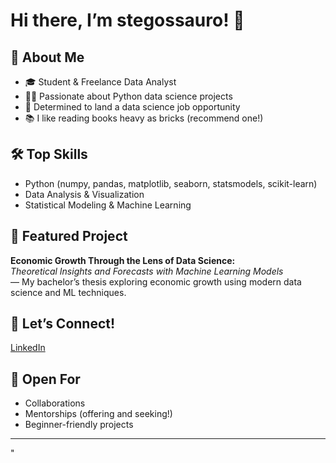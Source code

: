# Hi there, I’m stegossauro! 🦕

## 👋 About Me
- 🎓 Student & Freelance Data Analyst  
- 🧑‍💻 Passionate about Python data science projects  
- 🚀 Determined to land a data science job opportunity  
- 📚 I like reading books heavy as bricks (recommend one!)

## 🛠️ Top Skills
- Python (numpy, pandas, matplotlib, seaborn, statsmodels, scikit-learn)
- Data Analysis & Visualization
- Statistical Modeling & Machine Learning

## 🌟 Featured Project
**Economic Growth Through the Lens of Data Science:**  
*Theoretical Insights and Forecasts with Machine Learning Models*  
— My bachelor’s thesis exploring economic growth using modern data science and ML techniques.

## 🤝 Let’s Connect!
<!-- Add your LinkedIn, Twitter, or website here -->
[LinkedIn](#) 

## 🌱 Open For
- Collaborations
- Mentorships (offering and seeking!)
- Beginner-friendly projects

---
"  
